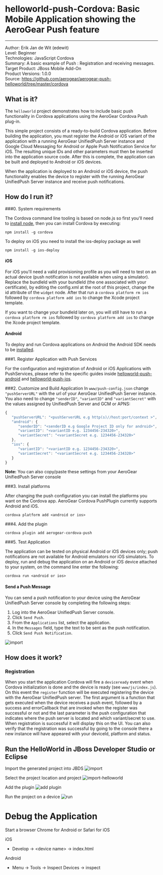 # helloworld-push-Cordova: Basic Mobile Application showing the AeroGear Push feature
---------
Author: Erik Jan de Wit (edewit)  
Level: Beginner  
Technologies: JavaScript Cordova  
Summary: A basic example of Push : Registration and receiving messages.  
Target Product: JBoss Mobile Add-On  
Product Versions: 1.0.0  
Source: https://github.com/aerogear/aerogear-push-helloworld/tree/master/cordova  

## What is it?
The ```helloworld``` project demonstrates how to include basic push functionality in Cordova applications using the AeroGear Cordova Push plug-in.

This simple project consists of a ready-to-build Cordova application. Before building the application, you must register the Android or iOS variant of the application with a running AeroGear UnifiedPush Server instance and Google Cloud Messaging for Android or Apple Push Notification Service for iOS. The resulting unique IDs and other parameters must then be inserted into the application source code. After this is complete, the application can be built and deployed to Android or iOS devices.

When the application is deployed to an Android or iOS device, the push functionality enables the device to register with the running AeroGear UnifiedPush Server instance and receive push notifications.

## How do I run it?

###0. System requirements

The Cordova command line tooling is based on node.js so first you'll need to [install node](http://nodejs.org/download/), then you can install Cordova by executing:
```shell
npm install -g cordova
```

To deploy on iOS you need to install the ios-deploy package as well
```shell
npm install -g ios-deploy
```

#### iOS
For iOS you'll need a valid provisioning profile as you will need to test on an actual device (push notification is not available when using a simulator).
Replace the bundleId with your bundleId (the one associated with your certificate), by editing the config.xml at the root of this project, change the id attribute of the ```widget``` node. After that run a ```cordova platform rm ios``` followed by ```cordova platform add ios``` to change the Xcode project template.

If you want to change your bundleId later on, you will still have to run a ```cordova platform rm ios``` followed by ```cordova platform add ios``` to change the Xcode project template.

#### Android
To deploy and run Cordova applications on Android the Android SDK needs to be [installed](http://developer.android.com/sdk/installing/index.html?pkg=tools).


###1. Register Application with Push Services

For the configuration and registration of Android or iOS Applications with PushServices, please refer to the specific guides inside [helloworld-push-android](../android#1-register-application-with-push-services) and [helloworld-push-ios](../ios-objc#2-register-application-with-push-services).

###2. Customize and Build Application
In ```www/push-config.json``` change ```"pushServerURL"``` with the url of your AeroGear UnifiedPush Server instance. You also need to change ```"senderID"```, ```"variantID"``` and ```"variantSecret"``` with the values assigned by UnifiedPush Server and GCM or APNS:

```javascript
{
   "pushServerURL": "<pushServerURL e.g http(s)//host:port/context >",
   "android": {
      "senderID": "<senderID e.g Google Project ID only for android>",
      "variantID": "<variantID e.g. 1234456-234320>",
      "variantSecret": "<variantSecret e.g. 1234456-234320>"
   },
   "ios": {
      "variantID": "<variantID e.g. 1234456-234320>",
      "variantSecret": "<variantSecret e.g. 1234456-234320>"
   }
}


```

**Note:** You can also copy/paste these settings from your AeroGear UnifiedPush Server console

###3. Install platforms

After changing the push configuration you can install the platforms you want on the Cordova app. AeroGear Cordova PushPlugin currently supports Android and iOS.
```shell
cordova platform add <android or ios>
```

###4. Add the plugin

```shell
cordova plugin add aerogear-cordova-push
```

###5. Test Application

The application can be tested on physical Android or iOS devices only; push notifications are not available for Android emulators nor iOS simulators. To deploy, run and debug the application on an Android or iOS device attached to your system, on the command line enter the following:
```shell
cordova run <android or ios>
```

#### Send a Push Message
You can send a push notification to your device using the AeroGear UnifiedPush Server console by completing the following steps:

1. Log into the AeroGear UnifiedPush Server console.
2. Click ```Send Push```.
3. From the ```Applications``` list, select the application.
4. In the ```Messages``` field, type the text to be sent as the push notification.
5. Click ```Send Push Notification```.

![import](../cordova/doc/compose-message.png)

## How does it work?

### Registration
When you start the application Cordova will fire a ```deviceready``` event when Cordova initialization is done and the device is ready (see ```www/js/index.js```). On this event the ```register``` function will be executed registering the device with the AeroGear UnifiedPush server. The first argument is a function that gets executed when the device receives a push event, followed by a success and errorCallback that are invoked when the register was successful or not and the last parameter is the push configuration that indicates where the push server is located and which variant/secret to use. When registration is successful it will display this on the UI. You can also verify that the registration was successful by going to the console there a new instance will have appeared with your deviceId, platform and status.


## Run the HelloWorld in JBoss Developer Studio or Eclipse

Import the generated project into JBDS
![import](doc/import.png)

Select the project location and project
![import-helloworld](doc/import-helloworld.png)

Add the plugin
![add plugin](doc/plugin-add.png)

Run the project on a device
![run](doc/run.png)

Debug the Application
=====================

Start a browser Chrome for Android or Safari for iOS

iOS
* Develop -> &lt;device name> -> index.html

Android
* Menu -> Tools -> Inspect Devices -> inspect


